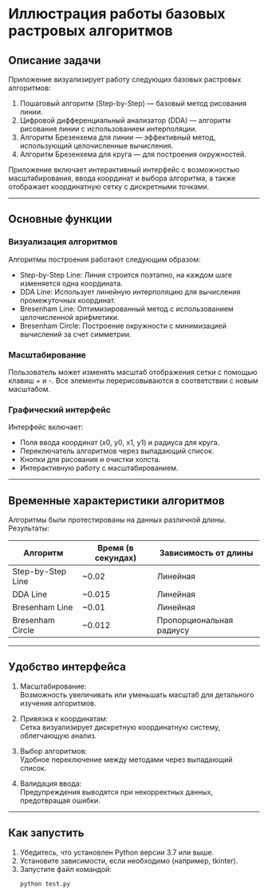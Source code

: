 # Иллюстрация работы базовых растровых алгоритмов

## Описание задачи

Приложение визуализирует работу следующих базовых растровых алгоритмов:
1. Пошаговый алгоритм (Step-by-Step) — базовый метод рисования линии.
2. Цифровой дифференциальный анализатор (DDA) — алгоритм рисования линии с использованием интерполяции.
3. Алгоритм Брезенхема для линии — эффективный метод, использующий целочисленные вычисления.
4. Алгоритм Брезенхема для круга — для построения окружностей.

Приложение включает интерактивный интерфейс с возможностью масштабирования, ввода координат и выбора алгоритма, а также отображает координатную сетку с дискретными точками.

---

## Основные функции

### Визуализация алгоритмов

Алгоритмы построения работают следующим образом:
- Step-by-Step Line: Линия строится поэтапно, на каждом шаге изменяется одна координата.
- DDA Line: Использует линейную интерполяцию для вычисления промежуточных координат.
- Bresenham Line: Оптимизированный метод с использованием целочисленной арифметики.
- Bresenham Circle: Построение окружности с минимизацией вычислений за счет симметрии.

### Масштабирование

Пользователь может изменять масштаб отображения сетки с помощью клавиш + и -. Все элементы перерисовываются в соответствии с новым масштабом.

### Графический интерфейс

Интерфейс включает:
- Поля ввода координат (x0, y0, x1, y1) и радиуса для круга.
- Переключатель алгоритмов через выпадающий список.
- Кнопки для рисования и очистки холста.
- Интерактивную работу с масштабированием.

---

## Временные характеристики алгоритмов

Алгоритмы были протестированы на данных различной длины. Результаты:

| Алгоритм               | Время (в секундах)   | Зависимость от длины |
|------------------------|----------------------|----------------------|
| Step-by-Step Line  | ~0.02                | Линейная             |
| DDA Line           | ~0.015               | Линейная             |
| Bresenham Line     | ~0.01                | Линейная             |
| Bresenham Circle   | ~0.012               | Пропорциональная радиусу |

---

## Удобство интерфейса

1. Масштабирование:  
   Возможность увеличивать или уменьшать масштаб для детального изучения алгоритмов.
   
2. Привязка к координатам:  
   Сетка визуализирует дискретную координатную систему, облегчающую анализ.
   
3. Выбор алгоритмов:  
   Удобное переключение между методами через выпадающий список.

4. Валидация ввода:  
   Предупреждения выводятся при некорректных данных, предотвращая ошибки.

---

## Как запустить

1. Убедитесь, что установлен Python версии 3.7 или выше.
2. Установите зависимости, если необходимо (например, tkinter).
3. Запустите файл командой:  
   ```bash
   python test.py